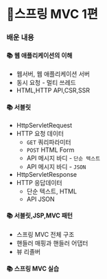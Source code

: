 # 🚀스프링 MVC 1편
### 배운 내용
#### 📚 웹 애플리케이션의 이해
- 웹서버, 웹 애플리케이션 서버
- 동시 요청 - 멀티 쓰레드
- HTML,HTTP API,CSR,SSR

#### 📚 서블릿
* HttpServletRequest
* HTTP 요청 데이터 
  * `GET` 쿼리파라미터
  * `POST` HTML Form
  * API 메시지 바디 - `단순 텍스트`
  * API 메시지 바디 - `JSON`
* HttpServletResponse
* HTTP 응답데이터
  * 단순 텍스트, HTML
  * API JSON
  
#### 📚 서블릿,JSP,MVC 패턴
- 스프링 MVC 전체 구조
- 핸들러 매핑과 핸들러 어댑터
- 뷰 리졸버

#### 📚 스프링 MVC 실습

